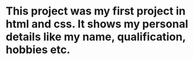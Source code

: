 # This project was my first project in html and css. It shows my personal details like my name, qualification, hobbies etc.  
